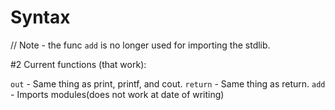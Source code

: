 # Syntax

// Note - the func `add` is no longer used for importing the stdlib.

#2 Current functions (that work):

`out` - Same thing as print, printf, and cout.
`return` - Same thing as return.
`add` - Imports modules(does not work at date of writing)
